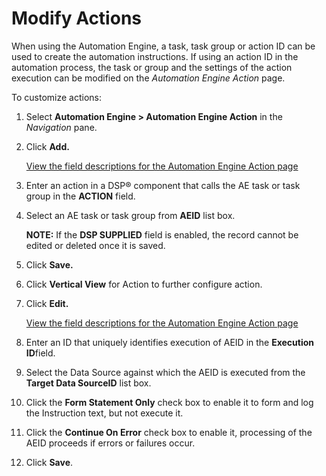 # Modify Actions

When using the Automation Engine, a task, task group or action ID can be
used to create the automation instructions. If using an action ID in the
automation process, the task or group and the settings of the action
execution can be modified on the
<span style="font-style: italic;">Automation Engine Action</span> page.

To customize actions:

1.  Select **Automation Engine \> Automation Engine Action** in the
    *Navigation* pane.

2.  Click **Add.**
    
    [View the field descriptions for the Automation Engine Action
    page](../Page_Desc/Automation_Engine_Action_H.htm)

3.  Enter an action in a DSP® component that calls the AE task or task
    group in the **ACTION** field.

4.  Select an AE task or task group from **AEID** list box.
    
    <span style="font-weight: bold;">NOTE:</span> If the
    <span style="font-weight: bold;">DSP SUPPLIED</span> field is
    enabled, the record cannot be edited or deleted once it is saved.

5.  Click **Save.**

6.  Click **Vertical View** for Action to further configure action.

7.  Click **Edit.**
    
    [View the field descriptions for the Automation Engine Action
    page](../Page_Desc/Automation_Engine_Action_H.htm)

8.  Enter an ID that uniquely identifies execution of AEID in the
    <span style="font-weight: bold;">Execution ID</span>field.

9.  Select the Data Source against which the AEID is executed from the
    <span style="font-weight: bold;">Target Data Source</span>**ID**
    list box.

10. Click the **Form Statement Only** check box to enable it to form and
    log the Instruction text, but not execute it.

11. Click the **Continue On Error** check box to enable it, processing
    of the AEID proceeds if errors or failures occur.

12. Click <span style="font-weight: bold;">Save</span>.
